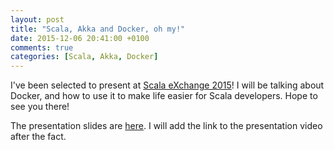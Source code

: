 ```yaml
---
layout: post
title: "Scala, Akka and Docker, oh my!"
date: 2015-12-06 20:41:00 +0100
comments: true
categories: [Scala, Akka, Docker]
---
```

I've been selected to present at [Scala eXchange 2015](https://skillsmatter.com/conferences/6862-scala-exchange-2015)! I will be talking about Docker, and how to use it to make life easier for Scala developers. Hope to see you there!

The presentation slides are [here](scala-akka-docker/). I will add the link to the presentation video after the fact.
